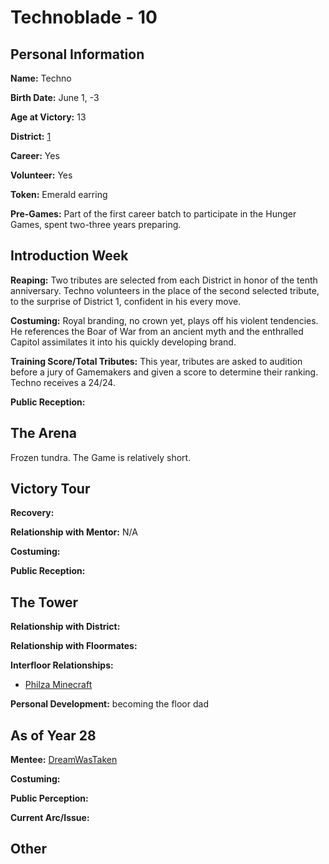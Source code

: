 # Technoblade - 10

## Personal Information
**Name:** Techno

**Birth Date:** June 1, -3

**Age at Victory:** 13

**District:** [1](../../Worldbuilding/Districts/district1.md)

**Career:** Yes

**Volunteer:** Yes

**Token:** Emerald earring

**Pre-Games:** Part of the first career batch to participate in the Hunger Games, spent two-three years preparing.

## Introduction Week
**Reaping:** Two tributes are selected from each District in honor of the tenth anniversary. Techno volunteers in the place of the second selected tribute, to the surprise of District 1, confident in his every move. 

**Costuming:** Royal branding, no crown yet, plays off his violent tendencies. He references the Boar of War from an ancient myth and the enthralled Capitol assimilates it into his quickly developing brand.

**Training Score/Total Tributes:** This year, tributes are asked to audition before a jury of Gamemakers and given a score to determine their ranking. Techno receives a 24/24.

**Public Reception:** 

## The Arena
Frozen tundra. The Game is relatively short.

## Victory Tour
**Recovery:** 

**Relationship with Mentor:** N/A

**Costuming:** 

**Public Reception:** 

## The Tower
**Relationship with District:**

**Relationship with Floormates:** 

**Interfloor Relationships:** 
- [Philza Minecraft](../floor0/Philza.md)

**Personal Development:** becoming the floor dad

## As of Year 28
**Mentee:** [DreamWasTaken](../floor2/DreamWasTaken.md)

**Costuming:**

**Public Perception:**

**Current Arc/Issue:**

## Other